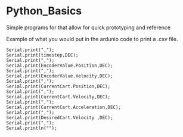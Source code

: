 # Python_Basics
Simple programs for that allow for quick prototyping and reference

Example of what you would put in the ardunio code to print a .csv file. 
```
Serial.print(",");    
Serial.print(timestep,DEC);
Serial.print(",");
Serial.print(EncoderValue.Position,DEC);
Serial.print(",");
Serial.print(EncoderValue.Velocity,DEC);
Serial.print(",");
Serial.print(CurrentCart.Position,DEC);
Serial.print(",");
Serial.print(CurrentCart.Velocity,DEC);
Serial.print(",");
Serial.print(CurrentCart.Acceleration,DEC);
Serial.print(",");
Serial.print(DesiredCart.Velocity ,DEC);
Serial.print(",");
Serial.println("");
```
